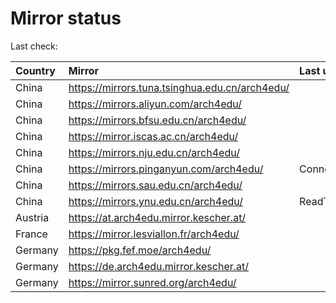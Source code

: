 <script src="./time.js"></script>
# Mirror status
Last check: <script type="text/javascript">localize(1677981480.7377284);</script>

|Country|Mirror|Last update|
|:------|:-----|:----------|
|China|https://mirrors.tuna.tsinghua.edu.cn/arch4edu/|<script type="text/javascript">localize(1677954672);</script>|
|China|https://mirrors.aliyun.com/arch4edu/|<script type="text/javascript">localize(1677954672);</script>|
|China|https://mirrors.bfsu.edu.cn/arch4edu/|<script type="text/javascript">localize(1677954672);</script>|
|China|https://mirror.iscas.ac.cn/arch4edu/|<script type="text/javascript">localize(1677954672);</script>|
|China|https://mirrors.nju.edu.cn/arch4edu/|<script type="text/javascript">localize(1677911783);</script>|
|China|https://mirrors.pinganyun.com/arch4edu/|ConnectionError|
|China|https://mirrors.sau.edu.cn/arch4edu/|<script type="text/javascript">localize(1673850842);</script>|
|China|https://mirrors.ynu.edu.cn/arch4edu/|ReadTimeout|
|Austria|https://at.arch4edu.mirror.kescher.at/|<script type="text/javascript">localize(1677954672);</script>|
|France|https://mirror.lesviallon.fr/arch4edu/|<script type="text/javascript">localize(1677954672);</script>|
|Germany|https://pkg.fef.moe/arch4edu/|<script type="text/javascript">localize(1677954672);</script>|
|Germany|https://de.arch4edu.mirror.kescher.at/|<script type="text/javascript">localize(1677954672);</script>|
|Germany|https://mirror.sunred.org/arch4edu/|<script type="text/javascript">localize(1677954672);</script>|

<script src="./tablefilter/tablefilter.js"></script>
<script src="./table.js"></script>